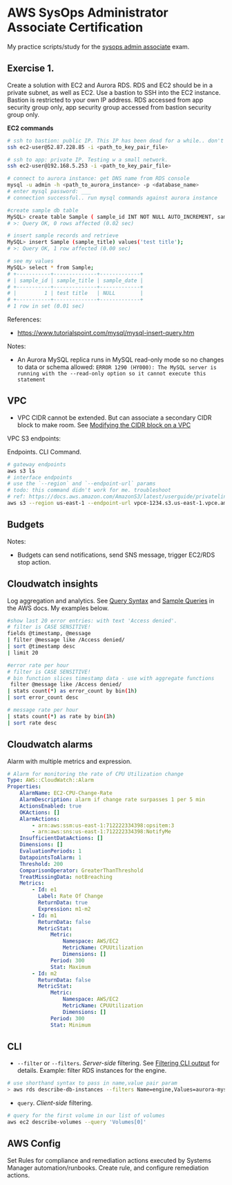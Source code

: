 # AWS SysOps Administrator Associate Certification
My practice scripts/study for the [sysops admin associate](https://aws.amazon.com/certification/certified-sysops-admin-associate/) exam. 


## Exercise 1.

Create a solution with EC2 and Aurora RDS. RDS and EC2 should be in a private subnet, as well as EC2. Use a bastion to SSH into the EC2 instance. Bastion is restricted to your own IP address. RDS accessed from app security group only, app security group accessed from bastion security group only.  

**EC2 commands**
```sh
# ssh to bastion: public IP. This IP has been dead for a while.. don't even try it 😂
ssh ec2-user@52.87.228.85 -i <path_to_key_pair_file>

# ssh to app: private IP. Testing w a small network. 
ssh ec2-user@192.168.5.253 -i <path_to_key_pair_file>

# connect to aurora instance: get DNS name from RDS console
mysql -u admin -h <path_to_aurora_instance> -p <database_name>
# enter mysql password: ___ 
# connection successful.. run mysql commands against aurora instance

#create sample db table
MySQL> create table Sample ( sample_id INT NOT NULL AUTO_INCREMENT, sample_title varchar(128) not null, sample_date date, primary key (sample_id) );
# >: Query OK, 0 rows affected (0.02 sec)

# insert sample records and retrieve
MySQL> insert Sample (sample_title) values('test title');
# >: Query OK, 1 row affected (0.00 sec)

# see my values
MySQL> select * from Sample;
# +-----------+--------------+-------------+
# | sample_id | sample_title | sample_date |
# +-----------+--------------+-------------+
# |         1 | test title   | NULL        |
# +-----------+--------------+-------------+
# 1 row in set (0.01 sec)
```

References: 
- https://www.tutorialspoint.com/mysql/mysql-insert-query.htm

Notes: 
- An Aurora MySQL replica runs in MySQL read-only mode so no changes to data or schema allowed: `ERROR 1290 (HY000): The MySQL server is running with the --read-only option so it cannot execute this statement`

## VPC
- VPC CIDR cannot be extended. But can associate a secondary CIDR block to make room. See [Modifying the CIDR block on a VPC](https://aws.amazon.com/premiumsupport/knowledge-center/vpc-modify-cidr-more-hosts/)

VPC S3 endpoints:

Endpoints. CLI Command. 
```sh
# gateway endpoints
aws s3 ls
# interface endpoints
# use the `--region` and `--endpoint-url` params
# todo: this command didn't work for me. troubleshoot 
# ref: https://docs.aws.amazon.com/AmazonS3/latest/userguide/privatelink-interface-endpoints.html
aws s3 --region us-east-1 --endpoint-url vpce-1234.s3.us-east-1.vpce.amazonaws.com ls
```

## Budgets

Notes: 
- Budgets can send notifications, send SNS message, trigger EC2/RDS stop action. 

## Cloudwatch insights
Log aggregation and analytics. See [Query Syntax](https://docs.aws.amazon.com/AmazonCloudWatch/latest/logs/CWL_QuerySyntax.html) and [Sample Queries](https://docs.aws.amazon.com/AmazonCloudWatch/latest/logs/CWL_QuerySyntax-examples.html) in the AWS docs. My examples below.
```sh
#show last 20 error entries: with text 'Access denied'. 
# filter is CASE SENSITIVE!
fields @timestamp, @message
| filter @message like /Access denied/
| sort @timestamp desc
| limit 20

#error rate per hour
# filter is CASE SENSITIVE!
# bin function slices timestamp data - use with aggregate functions
 filter @message like /Access denied/
| stats count(*) as error_count by bin(1h)
| sort error_count desc

# message rate per hour
| stats count(*) as rate by bin(1h)
| sort rate desc
```

## Cloudwatch alarms
Alarm with multiple metrics and expression. 
```yml
# Alarm for monitoring the rate of CPU Utilization change 
Type: AWS::CloudWatch::Alarm
Properties:
    AlarmName: EC2-CPU-Change-Rate
    AlarmDescription: alarm if change rate surpasses 1 per 5 min
    ActionsEnabled: true
    OKActions: []
    AlarmActions:
        - arn:aws:ssm:us-east-1:712222334398:opsitem:3
        - arn:aws:sns:us-east-1:712222334398:NotifyMe
    InsufficientDataActions: []
    Dimensions: []
    EvaluationPeriods: 1
    DatapointsToAlarm: 1
    Threshold: 200
    ComparisonOperator: GreaterThanThreshold
    TreatMissingData: notBreaching
    Metrics:
        - Id: e1
          Label: Rate Of Change
          ReturnData: true
          Expression: m1-m2
        - Id: m1
          ReturnData: false
          MetricStat:
              Metric:
                  Namespace: AWS/EC2
                  MetricName: CPUUtilization
                  Dimensions: []
              Period: 300
              Stat: Maximum
        - Id: m2
          ReturnData: false
          MetricStat:
              Metric:
                  Namespace: AWS/EC2
                  MetricName: CPUUtilization
                  Dimensions: []
              Period: 300
              Stat: Minimum

```

## CLI

- `--filter` or `--filters`. _Server-side_ filtering. See [Filtering CLI output](https://docs.aws.amazon.com/cli/latest/userguide/cli-usage-filter.html) for details. Example: filter RDS instances for the engine. 
```sh
# use shorthand syntax to pass in name,value pair param
> aws rds describe-db-instances --filters Name=engine,Values=aurora-mysql
```

- `query`. _Client-side_ filtering. 
```sh
# query for the first volume in our list of volumes
aws ec2 describe-volumes --query 'Volumes[0]'
```

## AWS Config

Set Rules for compliance and remediation actions executed by Systems Manager automation/runbooks. Create rule, and configure remediation actions.  